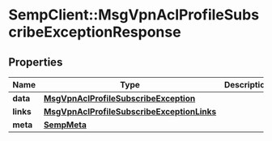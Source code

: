 # SempClient::MsgVpnAclProfileSubscribeExceptionResponse

## Properties
Name | Type | Description | Notes
------------ | ------------- | ------------- | -------------
**data** | [**MsgVpnAclProfileSubscribeException**](MsgVpnAclProfileSubscribeException.md) |  | [optional] 
**links** | [**MsgVpnAclProfileSubscribeExceptionLinks**](MsgVpnAclProfileSubscribeExceptionLinks.md) |  | [optional] 
**meta** | [**SempMeta**](SempMeta.md) |  | 


